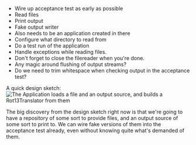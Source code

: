 * Wire up acceptance test as early as possible
* Read files
* Print output
* Fake output writer
* Also needs to be an application created in there
* Configure what directory to read from
* Do a test run of the application
* Handle exceptions while reading files.
* Don't forget to close the filereader when you're done.
* Any magic around flushing of output streams?
* Do we need to trim whitespace when checking output in the acceptance test?

A quick design sketch:
![The Application loads a file and an output source, and builds a Rot13Translator from them](http://www.diagrammr.com/png?key=dG6ESsAeogH)

The big discovery from the design sketch right now is that we're going to have a repository of some
sort to provide files, and an output source of some sort to print to. We can wire fake versions of
them into the acceptance test already, even without knowing quite what's demanded of them.